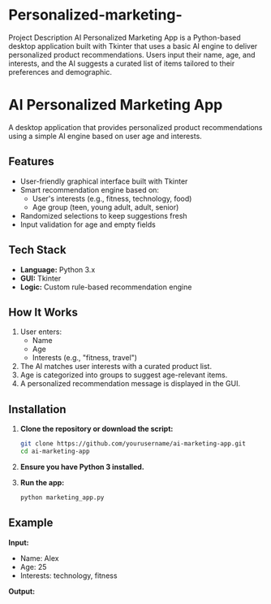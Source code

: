 # Personalized-marketing-
Project Description AI Personalized Marketing App is a Python-based desktop application built with Tkinter that uses a basic AI engine to deliver personalized product recommendations. Users input their name, age, and interests, and the AI suggests a curated list of items tailored to their preferences and demographic. 
# AI Personalized Marketing App

A desktop application that provides personalized product recommendations using a simple AI engine based on user age and interests.

## Features

- User-friendly graphical interface built with Tkinter
- Smart recommendation engine based on:
  - User's interests (e.g., fitness, technology, food)
  - Age group (teen, young adult, adult, senior)
- Randomized selections to keep suggestions fresh
- Input validation for age and empty fields

## Tech Stack

- **Language:** Python 3.x
- **GUI:** Tkinter
- **Logic:** Custom rule-based recommendation engine

## How It Works

1. User enters:
   - Name
   - Age
   - Interests (e.g., "fitness, travel")
2. The AI matches user interests with a curated product list.
3. Age is categorized into groups to suggest age-relevant items.
4. A personalized recommendation message is displayed in the GUI.

## Installation

1. **Clone the repository or download the script:**

    ```bash
    git clone https://github.com/yourusername/ai-marketing-app.git
    cd ai-marketing-app
    ```

2. **Ensure you have Python 3 installed.**

3. **Run the app:**

    ```bash
    python marketing_app.py
    ```

## Example

**Input:**
- Name: Alex
- Age: 25
- Interests: technology, fitness

**Output:**
